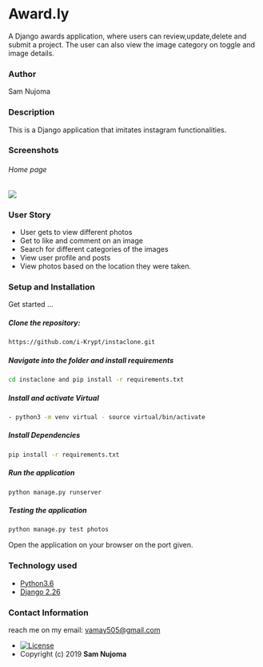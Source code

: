 # Award.ly
A Django awards application, where users can review,update,delete and submit a project. 
The user can also view the image category on toggle and image details.
### Author  
Sam Nujoma
  
### Description  
This is a Django application that imitates instagram functionalities.
    
### Screenshots 
###### Home page
 
<img src="https://i.ibb.co/1dnV1p5/Screenshot-from-2019-10-28-00-40-05.png">
 
### User Story  
  
* User gets to view different photos
* Get to like and comment on an image
* Search for different categories of the images 
* View user profile and posts
* View photos based on the location they were taken.  
  

  
### Setup and Installation  
Get started ...
  
##### Clone the repository:  
 ```bash 
https://github.com/i-Krypt/instaclone.git
```
##### Navigate into the folder and install requirements  
 ```bash 
cd instaclone and pip install -r requirements.txt 
```
##### Install and activate Virtual
 ```bash 
- python3 -m venv virtual - source virtual/bin/activate  
```  
##### Install Dependencies  
 ```bash 
 pip install -r requirements.txt 
```  
##### Run the application  
 ```bash 
 python manage.py runserver 
``` 
##### Testing the application  
 ```bash 
 python manage.py test photos
```
Open the application on your browser on the port given.  
   
### Technology used  
  
* [Python3.6](https://www.python.org/)  
* [Django 2.26](https://docs.djangoproject.com/en/2.2/)  
 
### Contact Information   
reach me on my email: vamay505@gmail.com

* [![License](https://img.shields.io/packagist/l/loopline-systems/closeio-api-wrapper.svg)](https://github.com/i-Krypt/gallage.git/blob/master/LICENSE)  
* Copyright (c) 2019 **Sam Nujoma**
